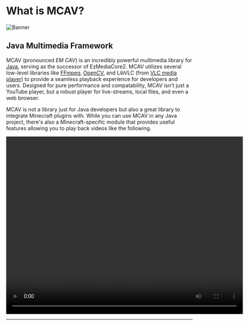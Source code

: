 # What is MCAV?

![Banner](https://www.bisecthosting.com/images/CF/MCAV/MP_MCAV_Header.webp)

## Java Multimedia Framework

MCAV (pronounced *EM CAV*) is an incredibly powerful multimedia library for [Java](https://www.java.com/en/), serving
as the successor of EzMediaCore2. MCAV utilizes several low-level libraries like [FFmpeg](https://ffmpeg.org/),
[OpenCV](https://opencv.org/), and LibVLC (from [VLC media player](https://www.videolan.org/vlc/)) to provide a seamless
playback experience for developers and
users. Designed for pure performance and compatability, MCAV isn't just a YouTube player, but a robust player for
live-streams, local files, and even a web browser.

MCAV is not a library just for Java developers but also a great library to integrate Minecraft plugins with. While you
can use MCAV in any Java project, there's also a Minecraft-specific module that provides useful features allowing you
to play back videos like the following.

<video width="640" height="480" controls>
  <source src="https://user-images.githubusercontent.com/40838203/132433665-a675fc35-e31f-4044-a960-ce46a8fb7df5.mp4" type="video/mp4">
  Your browser does not support the video tag.
</video>

---